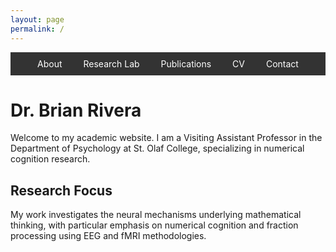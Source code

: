 ```yaml
---
layout: page
permalink: /
---
```


<nav style="background: #333; padding: 10px; text-align: center; margin-bottom: 20px;">
  <a href="/about/" style="color: white; margin: 0 15px; text-decoration: none;">About</a>
  <a href="/research-lab/" style="color: white; margin: 0 15px; text-decoration: none;">Research Lab</a>
  <a href="/publications/" style="color: white; margin: 0 15px; text-decoration: none;">Publications</a>
  <a href="/cv/" style="color: white; margin: 0 15px; text-decoration: none;">CV</a>
  <a href="/contact/" style="color: white; margin: 0 15px; text-decoration: none;">Contact</a>
</nav>

# Dr. Brian Rivera

Welcome to my academic website. I am a Visiting Assistant Professor in the Department of Psychology at St. Olaf College, specializing in numerical cognition research.

## Research Focus
My work investigates the neural mechanisms underlying mathematical thinking, with particular emphasis on numerical cognition and fraction processing using EEG and fMRI methodologies.
